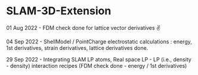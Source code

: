 # SLAM-3D-Extension

01 Aug 2022 - FDM check done for lattice vector derivatives ✌️

04 Sep 2022 - ShellModel / PointCharge electrostatic calculations : energy, 1st derivatives, strain derivatives, lattice derivatives done.

29 Sep 2022 - Integrating SLAM LP atoms, Real space LP - LP (i.e., density - density) interaction recipes 
              (FDM check done - energy / 1st derivatives)
